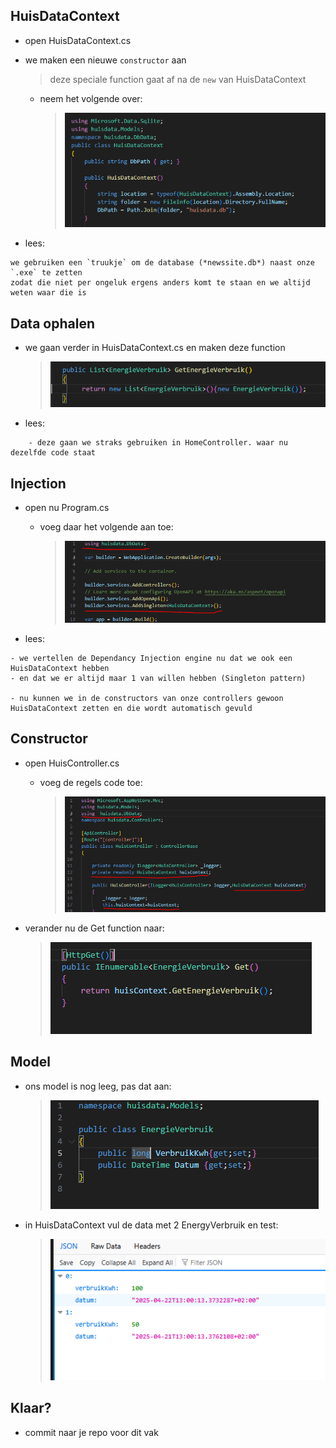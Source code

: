 ## HuisDataContext

- open HuisDataContext.cs

- we maken een nieuwe `constructor` aan
    > deze speciale function gaat af na de `new` van HuisDataContext
    - neem het volgende over:
        > ![](img/construct.PNG)

- lees:
```
we gebruiken een `truukje` om de database (*newssite.db*) naast onze `.exe` te zetten
zodat die niet per ongeluk ergens anders komt te staan en we altijd weten waar die is
```

## Data ophalen

- we gaan verder in HuisDataContext.cs en maken deze function
    > ![](img/getverbruik.PNG)

- lees:
```
    - deze gaan we straks gebruiken in HomeController. waar nu dezelfde code staat
```

## Injection
- open nu Program.cs
    - voeg daar het volgende aan toe:
        > ![](img/inject.PNG)

- lees:
```
- we vertellen de Dependancy Injection engine nu dat we ook een HuisDataContext hebben
- en dat we er altijd maar 1 van willen hebben (Singleton pattern)

- nu kunnen we in de constructors van onze controllers gewoon HuisDataContext zetten en die wordt automatisch gevuld
``` 

## Constructor

- open HuisController.cs
    - voeg de regels code toe:
        > ![](img/huiscontext.PNG)

- verander nu de Get function naar:
    > ![](img/fromcontext.PNG)

## Model

- ons model is nog leeg, pas dat aan:
    > ![](img/model.PNG)
- in HuisDataContext vul de data met 2 EnergyVerbruik en test:
    > ![](img/test.PNG)

## Klaar?

- commit naar je repo voor dit vak